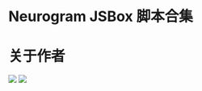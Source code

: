 # Neurogram JSBox 脚本合集

# 关于作者
[![](https://img.shields.io/badge/GitHub-Neurogram-R-brightgreen.svg?logo=GitHub&logoColor=white)](https://github.com/Neurogram-R)
[![](https://img.shields.io/badge/Telegram-@Neurogram-1A92D2.svg?logo=Telegram&logoColor=white)](https://t.me/Neurogram)
